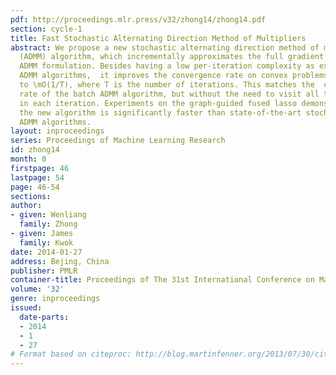 ```yaml
---
pdf: http://proceedings.mlr.press/v32/zhong14/zhong14.pdf
section: cycle-1
title: Fast Stochastic Alternating Direction Method of Multipliers
abstract: We propose a new stochastic alternating direction method of multipliers
  (ADMM) algorithm, which incrementally approximates the full gradient in the linearized
  ADMM formulation. Besides having a low per-iteration complexity as existing stochastic
  ADMM algorithms,  it improves the convergence rate on convex problems from \mO(1/\sqrtT)
  to \mO(1/T), where T is the number of iterations. This matches the  convergence
  rate of the batch ADMM algorithm, but without the need to visit all the samples
  in each iteration. Experiments on the graph-guided fused lasso demonstrate that
  the new algorithm is significantly faster than state-of-the-art stochastic and batch
  ADMM algorithms.
layout: inproceedings
series: Proceedings of Machine Learning Research
id: zhong14
month: 0
firstpage: 46
lastpage: 54
page: 46-54
sections: 
author:
- given: Wenliang
  family: Zhong
- given: James
  family: Kwok
date: 2014-01-27
address: Bejing, China
publisher: PMLR
container-title: Proceedings of The 31st International Conference on Machine Learning
volume: '32'
genre: inproceedings
issued:
  date-parts:
  - 2014
  - 1
  - 27
# Format based on citeproc: http://blog.martinfenner.org/2013/07/30/citeproc-yaml-for-bibliographies/
---
```


